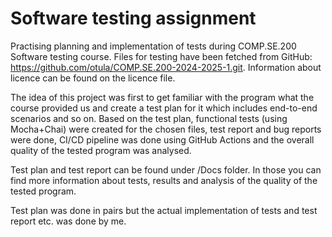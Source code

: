 # Software testing assignment
Practising planning and implementation of tests during COMP.SE.200 Software testing course.
Files for testing have been fetched from GitHub: https://github.com/otula/COMP.SE.200-2024-2025-1.git. Information about licence can be found on the licence file.

The idea of this project was first to get familiar with the program what the course provided us and create a test plan for it which includes end-to-end scenarios and so on.
Based on the test plan, functional tests (using Mocha+Chai) were created for the chosen files, test report and bug reports were done, CI/CD pipeline was done using GitHub Actions and the overall quality of the tested program was analysed. 

Test plan and test report can be found under /Docs folder. In those you can find more information about tests, results and analysis of the quality of the tested program.

Test plan was done in pairs but the actual implementation of tests and test report etc. was done by me.